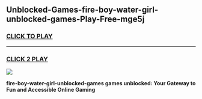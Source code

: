 
## Unblocked-Games-fire-boy-water-girl-unblocked-games-Play-Free-mge5j
<h3>
<a href="https://premium76.site?title=fire-boy-water-girl-unblocked-games&ref=22A">CLICK TO PLAY</a></h3>
<hr>

<h3>
<a href="https://premium76.site?title=fire-boy-water-girl-unblocked-games&ref=22A">CLICK 2 PLAY</a>
  
</h3>

<a href="https://premium76.site?title=fire-boy-water-girl-unblocked-games&ref=22A"><img src="https://clearcache.store/games.png"></a>


**fire-boy-water-girl-unblocked-games games unblocked: Your Gateway to Fun and Accessible Online Gaming**
